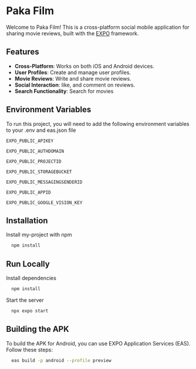 # Paka Film

Welcome to Paka Film! This is a cross-platform social mobile application for sharing movie reviews, built with the [EXPO](https://expo.dev/) framework.

## Features

- **Cross-Platform**: Works on both iOS and Android devices.
- **User Profiles**: Create and manage user profiles.
- **Movie Reviews**: Write and share movie reviews.
- **Social Interaction**: like, and comment on reviews.
- **Search Functionality**: Search for movies

## Environment Variables

To run this project, you will need to add the following environment variables to your .env and eas.json file

`EXPO_PUBLIC_APIKEY`

`EXPO_PUBLIC_AUTHDOMAIN`

`EXPO_PUBLIC_PROJECTID`

`EXPO_PUBLIC_STORAGEBUCKET`

`EXPO_PUBLIC_MESSAGINGSENDERID`

`EXPO_PUBLIC_APPID`

`EXPO_PUBLIC_GOOGLE_VISION_KEY`

## Installation

Install my-project with npm

```bash
  npm install
```

## Run Locally

Install dependencies

```bash
  npm install
```

Start the server

```bash
  npx expo start
```

## Building the APK

To build the APK for Android, you can use EXPO Application Services (EAS). Follow these steps:

```bash
  eas build -p android --profile preview
```
